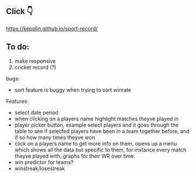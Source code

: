 ## Click 👇

https://kepplin.github.io/sport-record/

## To do:

1. make responsive
2. cricket record (?)

bugs:

- sort feature is buggy when trying to sort winrate

Features:

- select date period
- when clicking on a players name highlight matches theyve played in
- player picker button, example select players and it goes through the table to see if selected players have been in a team together before, and if so how many times theyve won
- click on a players name to get more info on them, opens up a menu which shows all the data but specific to them, for instance every match theyve played with, graphs for their WR over time.
- win predictor for teams?
- winstreak/losestreak
